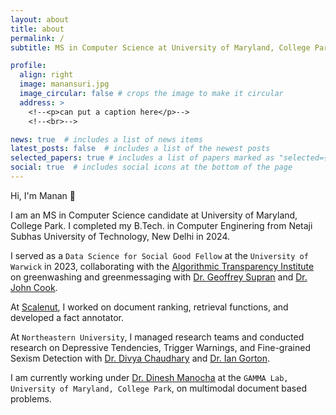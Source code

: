 ```yaml
---
layout: about
title: about
permalink: /
subtitle: MS in Computer Science at University of Maryland, College Park

profile:
  align: right
  image: manansuri.jpg
  image_circular: false # crops the image to make it circular
  address: >
    <!--<p>can put a caption here</p>-->
    <!--<br>-->

news: true  # includes a list of news items
latest_posts: false  # includes a list of the newest posts
selected_papers: true # includes a list of papers marked as "selected={true}"
social: true  # includes social icons at the bottom of the page
---
```


Hi, I'm Manan 👋

I am an MS in Computer Science candidate at University of Maryland, College Park. I completed my B.Tech. in Computer Enginering from Netaji Subhas University of Technology, New Delhi in 2024.



<!-- My academic journey has been marked by consistent excellence, earning me the prestigious CVSPK Scholar distinction, placing me consistenly within the top 5% of my cohort. -->
<!-- 
With a keen interest in AI, Data, and Software, I've embarked on a dynamic professional journey that reflects my passion and dedication. One of my recent achievements includes serving as a `Data Science for Social Good Fellow` at the `University of Warwick` during the summer of 2023. Collaborating closely with the [Algorithmic Transparency Institute](https://ati.io/), I delved into the critical domain of greenwashing and greenmessaging. Working alongside luminaries like [Dr. Geoffrey Supran](https://people.miami.edu/profile/19dbd62ef7e2e5fcd155ef0c53f35bc8) from the University of Miami and [Dr. John Cook](https://findanexpert.unimelb.edu.au/profile/1028119-john-cook) from the University of Melbourne, I contributed to fostering transparency in this pivotal area.

I've also had the privilege to contribute meaningfully to the startup landscape, particularly at the dynamic startup [Scalenut](https://www.scalenut.com/). In this role, I had the opportunity to harness the capabilities of Language Model technologies, working on tasks such as document ranking and retrieval functions. One notable accomplishment was my involvement in creating a high-performing fact annotator, a modest contribution that aimed to enhance the startup's offerings.

Research has been a cornerstone of my journey, and I've had the privilege of collaborating with distinguished minds in academia. At `Northeastern University`, I worked alongside [Dr. Divya Chaudhary](https://www.khoury.northeastern.edu/people/divya-chaudhary/) and [Dr. Ian Gorton](https://www.khoury.northeastern.edu/people/ian-gorton/), managing and guiding four research teams. Together, we delved into crucial areas such as Depressive Tendencies, Trigger Warnings, and Fine-grained Sexism Detection.

<!-- My research endeavors extended to the `MIDAS Lab at IIIT Delhi`, where, under the guidance of [Dr. Rajiv Ratan Shah](https://www.iiitd.ac.in/rajivratn), I explored the intricate interplay of speech disfluency, conversational context, and user history for the vital task of hate speech detection. -->

<!-- Currently, I am privileged to be under the mentorship of [Dr. Dinesh Manocha](https://www.cs.umd.edu/people/dmanocha) at the `GAMMA Lab, University of Maryland, College Park`. My current works encompass Implicit Hate Speech, pioneering Data Augmentation techniques for Low Resource Complex Named Entity Recognition, and the innovative realm of text-guided document editing. --> 


I served as a `Data Science for Social Good Fellow` at the `University of Warwick` in 2023, collaborating with the [Algorithmic Transparency Institute](https://ati.io/) on greenwashing and greenmessaging with [Dr. Geoffrey Supran](https://people.miami.edu/profile/19dbd62ef7e2e5fcd155ef0c53f35bc8) and [Dr. John Cook](https://findanexpert.unimelb.edu.au/profile/1028119-john-cook).

At [Scalenut](https://www.scalenut.com/), I worked on document ranking, retrieval functions, and developed a fact annotator.

At `Northeastern University`, I managed research teams and conducted research on Depressive Tendencies, Trigger Warnings, and Fine-grained Sexism Detection with [Dr. Divya Chaudhary](https://www.khoury.northeastern.edu/people/divya-chaudhary/) and [Dr. Ian Gorton](https://www.khoury.northeastern.edu/people/ian-gorton/).

I am currently working under [Dr. Dinesh Manocha](https://www.cs.umd.edu/people/dmanocha) at the `GAMMA Lab, University of Maryland, College Park`, on multimodal document based problems.


